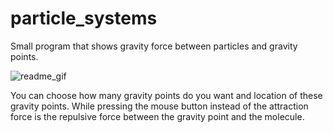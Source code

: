 # particle_systems
Small program that shows gravity force between particles and gravity points. 

![readme_gif](https://user-images.githubusercontent.com/29454728/52166225-c16fda00-270a-11e9-9213-6fdb8cf9657c.gif)

You can choose how many gravity points do you want and location of these gravity points.
While pressing the mouse button instead of the attraction force is the repulsive force between the gravity point and the molecule.
